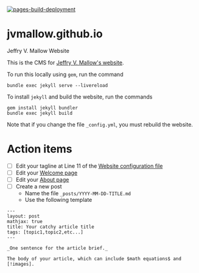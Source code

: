 [![pages-build-deployment](https://github.com/jvmallow/jvmallow.github.io/actions/workflows/pages/pages-build-deployment/badge.svg)](https://github.com/jvmallow/jvmallow.github.io/actions/workflows/pages/pages-build-deployment)

# jvmallow.github.io
Jeffry V. Mallow Website

This is the CMS for [Jeffry V. Mallow's website](https://jvmallow.github.io/).

To run this locally using `gem`, run the command

~~~
bundle exec jekyll serve --livereload
~~~

To install `jekyll` and build the website, run the commands

~~~
gem install jekyll bundler
bundle exec jekyll build
~~~

Note that if you change the file `_config.yml`, you must rebuild the website.

# Action items

- [ ] Edit your tagline at Line 11 of the [Website configuration file](https://github.com/jvmallow/jvmallow.github.io/edit/main/_config.yml)
- [ ] Edit your [Welcome page](https://github.com/jvmallow/jvmallow.github.io/edit/main/welcome.md)
- [ ] Edit your [About page](https://github.com/jvmallow/jvmallow.github.io/edit/main/about.md)
- [ ] Create a new post
  * Name the file `_posts/YYYY-MM-DD-TITLE.md`
  * Use the following template
~~~
---
layout: post
mathjax: true
title: Your catchy article title
tags: [topic1,topic2,etc...]
---

_One sentence for the article brief._

The body of your article, which can include $math equations$ and [!images].
